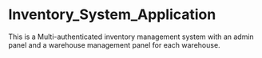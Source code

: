 # Inventory_System_Application
This is a Multi-authenticated inventory management system with an admin panel and a warehouse management panel for each warehouse.
